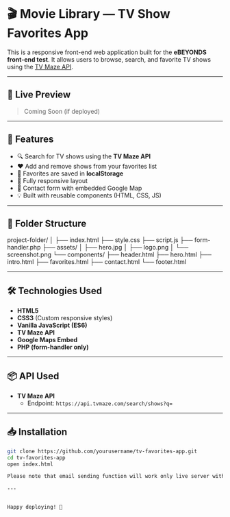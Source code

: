 # 🎬 Movie Library — TV Show Favorites App

This is a responsive front-end web application built for the **eBEYONDS front-end test**. It allows users to browse, search, and favorite TV shows using the [TV Maze API](https://www.tvmaze.com/api).


---

## 🔗 Live Preview

> Coming Soon (if deployed)

---

## 🚀 Features

- 🔍 Search for TV shows using the **TV Maze API**
- ❤️ Add and remove shows from your favorites list
- 💾 Favorites are saved in **localStorage**
- 📱 Fully responsive layout
- 📧 Contact form with embedded Google Map
- 💡 Built with reusable components (HTML, CSS, JS)

---

## 📂 Folder Structure

project-folder/
│
├── index.html
├── style.css
├── script.js
├── form-handler.php
├── assets/
│ ├── hero.jpg
│ ├── logo.png
│ └── screenshot.png
└── components/
├── header.html
├── hero.html
├── intro.html
├── favorites.html
├── contact.html
└── footer.html


---

## 🛠 Technologies Used

- **HTML5**
- **CSS3** (Custom responsive styles)
- **Vanilla JavaScript (ES6)**
- **TV Maze API**
- **Google Maps Embed**
- **PHP (form-handler only)**

---

## 📦 API Used

- **TV Maze API**
  - Endpoint: `https://api.tvmaze.com/search/shows?q=`

---

## 📥 Installation

```bash
git clone https://github.com/yourusername/tv-favorites-app.git
cd tv-favorites-app
open index.html

Please note that email sending function will work only live server with SMTP setup

---


Happy deploying! 🚀
